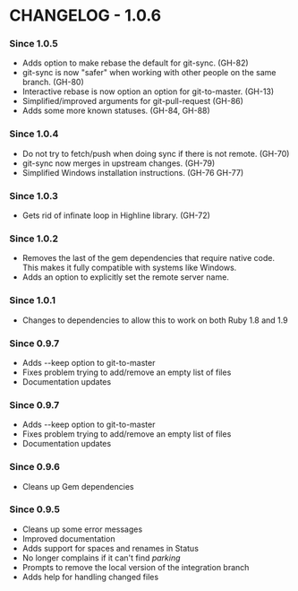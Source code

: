 # CHANGELOG - 1.0.6 #

### Since 1.0.5 ###

* Adds option to make rebase the default for git-sync. (GH-82)
* git-sync is now "safer" when working with other people on the same branch. (GH-80)
* Interactive rebase is now option an option for git-to-master. (GH-13)
* Simplified/improved arguments for git-pull-request (GH-86)
* Adds some more known statuses. (GH-84, GH-88)

### Since 1.0.4 ###

* Do not try to fetch/push when doing sync if there is not remote. (GH-70)
* git-sync now merges in upstream changes. (GH-79)
* Simplified Windows installation instructions. (GH-76 GH-77)

### Since 1.0.3 ###

* Gets rid of infinate loop in Highline library. (GH-72)

### Since 1.0.2 ###

* Removes the last of the gem dependencies that require native code. This makes it fully compatible
  with systems like Windows.
* Adds an option to explicitly set the remote server name.

### Since 1.0.1 ###

* Changes to dependencies to allow this to work on both Ruby 1.8 and 1.9

### Since 0.9.7 ###

* Adds --keep option to git-to-master
* Fixes problem trying to add/remove an empty list of files
* Documentation updates

### Since 0.9.7 ###

* Adds --keep option to git-to-master
* Fixes problem trying to add/remove an empty list of files
* Documentation updates

### Since 0.9.6 ###

* Cleans up Gem dependencies

### Since 0.9.5 ###

* Cleans up some error messages
* Improved documentation
* Adds support for spaces and renames in Status
* No longer complains if it can't find _parking_
* Prompts to remove the local version of the integration branch
* Adds help for handling changed files

